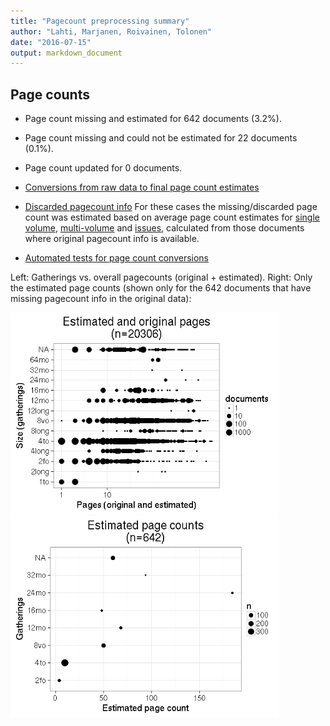 ```yaml
---
title: "Pagecount preprocessing summary"
author: "Lahti, Marjanen, Roivainen, Tolonen"
date: "2016-07-15"
output: markdown_document
---
```





## Page counts

  * Page count missing and estimated for 642 documents (3.2%).

  * Page count missing and could not be estimated for 22 documents (0.1%).

  * Page count updated for 0 documents.
  
  * [Conversions from raw data to final page count estimates](output.tables/pagecount_conversion_nontrivial.csv)

<!--[Page conversions from raw data to final page count estimates with volume info](output.tables/page_conversion_table_full.csv)-->

  * [Discarded pagecount info](output.tables/pagecount_discarded.csv) For these cases the missing/discarded page count was estimated based on average page count estimates for [single volume](mean_pagecounts_singlevol.csv), [multi-volume](mean_pagecounts_multivol.csv) and [issues](mean_pagecounts_issue.csv), calculated from those documents where original pagecount info is available.

  * [Automated tests for page count conversions](https://github.com/rOpenGov/bibliographica/blob/master/inst/extdata/tests_polish_physical_extent.csv)


Left: Gatherings vs. overall pagecounts (original + estimated). Right: Only the estimated page counts (shown only for the 642 documents that have missing pagecount info in the original data):

<img src="figure/pagecount-size-estimated-1.png" title="plot of chunk size-estimated" alt="plot of chunk size-estimated" width="430px" /><img src="figure/pagecount-size-estimated-2.png" title="plot of chunk size-estimated" alt="plot of chunk size-estimated" width="430px" />


<!--

## Average page counts (only works in CERL now)

Multi-volume documents average page counts are given per volume.


|doc.dimension | mean.pages.singlevol| median.pages.singlevol| n.singlevol|mean.pages.multivol |median.pages.multivol | n.multivol| mean.pages.issue| median.pages.issue| n.issue|
|:-------------|--------------------:|----------------------:|-----------:|:-------------------|:---------------------|----------:|----------------:|------------------:|-------:|
|2fo           |                 8.59|                    4.0|        2223|NA                  |NA                    |         NA|                4|                  4|      11|
|4long         |                51.87|                   24.0|         181|NA                  |NA                    |         NA|               NA|                 NA|      NA|
|4to           |                17.71|                    8.0|       12660|NA                  |NA                    |         NA|               NA|                 NA|      NA|
|8long         |               225.51|                  122.0|          71|NA                  |NA                    |         NA|               NA|                 NA|      NA|
|8vo           |                71.59|                   32.0|        3438|NA                  |NA                    |         NA|               NA|                 NA|      NA|
|12long        |               583.25|                  666.5|           4|NA                  |NA                    |         NA|               NA|                 NA|      NA|
|12mo          |               199.98|                  100.0|         499|NA                  |NA                    |         NA|               NA|                 NA|      NA|
|16mo          |                47.16|                   48.0|         183|NA                  |NA                    |         NA|               NA|                 NA|      NA|
|24mo          |               453.50|                  340.5|           4|NA                  |NA                    |         NA|               NA|                 NA|      NA|
|32mo          |               254.50|                  254.5|           2|NA                  |NA                    |         NA|               NA|                 NA|      NA|
|64mo          |               117.33|                  128.0|           6|NA                  |NA                    |         NA|               NA|                 NA|      NA|
|NA            |                48.32|                    8.0|         558|NA                  |NA                    |         NA|               NA|                 NA|      NA|

![plot of chunk size-pagecountsmulti2](figure/pagecount-size-pagecountsmulti2-1.png)

-->
